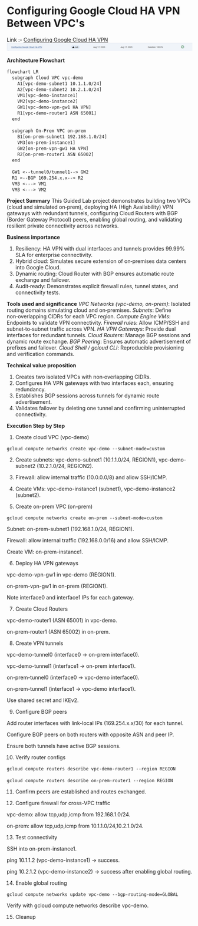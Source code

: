# Configuring Google Cloud HA VPN Between VPC's

Link :- [Configuring Google Cloud HA VPN](https://www.skills.google/focuses/45793?parent=catalog)
![image](image-4.png)

**Architecture Flowchart**
```mermaid
flowchart LR
  subgraph Cloud VPC vpc-demo
    A1[vpc-demo-subnet1 10.1.1.0/24]
    A2[vpc-demo-subnet2 10.2.1.0/24]
    VM1[vpc-demo-instance1]
    VM2[vpc-demo-instance2]
    GW1[vpc-demo-vpn-gw1 HA VPN]
    R1[vpc-demo-router1 ASN 65001]
  end

  subgraph On-Prem VPC on-prem
    B1[on-prem-subnet1 192.168.1.0/24]
    VM3[on-prem-instance1]
    GW2[on-prem-vpn-gw1 HA VPN]
    R2[on-prem-router1 ASN 65002]
  end

  GW1 <--tunnel0/tunnel1--> GW2
  R1 <--BGP 169.254.x.x--> R2
  VM3 <---> VM1
  VM3 <---> VM2
```

**Project Summary**
This Guided Lab project demonstrates building two VPCs (cloud and simulated on‑prem), deploying HA (High Availability) VPN gateways with redundant tunnels, configuring Cloud Routers with BGP (Border Gateway Protocol) peers, enabling global routing, and validating resilient private connectivity across networks.

**Business importance**
1) Resiliency: HA VPN with dual interfaces and tunnels provides 99.99% SLA for enterprise connectivity.
2) Hybrid cloud: Simulates secure extension of on‑premises data centers into Google Cloud.
3) Dynamic routing: Cloud Router with BGP ensures automatic route exchange and failover.
4) Audit‑ready: Demonstrates explicit firewall rules, tunnel states, and connectivity tests.

**Tools used and significance**
*VPC Networks (vpc-demo, on-prem)*: Isolated routing domains simulating cloud and on‑premises.
*Subnets*: Define non‑overlapping CIDRs for each VPC region.
*Compute Engine VMs*: Endpoints to validate VPN connectivity.
*Firewall rule*s: Allow ICMP/SSH and subnet‑to‑subnet traffic across VPN.
*HA VPN Gateways*: Provide dual interfaces for redundant tunnels.
*Cloud Routers*: Manage BGP sessions and dynamic route exchange.
*BGP Peering*: Ensures automatic advertisement of prefixes and failover.
*Cloud Shell / gcloud CLI*: Reproducible provisioning and verification commands.

**Technical value proposition**
1) Creates two isolated VPCs with non‑overlapping CIDRs.
2) Configures HA VPN gateways with two interfaces each, ensuring redundancy.
3) Establishes BGP sessions across tunnels for dynamic route advertisement.
4) Validates failover by deleting one tunnel and confirming uninterrupted connectivity.



**Execution Step by Step**
1) Create cloud VPC (vpc-demo)
```
gcloud compute networks create vpc-demo --subnet-mode=custom
```
2) Create subnets: vpc-demo-subnet1 (10.1.1.0/24, REGION1), vpc-demo-subnet2 (10.2.1.0/24, REGION2).

3) Firewall: allow internal traffic (10.0.0.0/8) and allow SSH/ICMP.

4) Create VMs: vpc-demo-instance1 (subnet1), vpc-demo-instance2 (subnet2).

5) Create on-prem VPC (on-prem)
```
gcloud compute networks create on-prem --subnet-mode=custom
```
Subnet: on-prem-subnet1 (192.168.1.0/24, REGION1).

Firewall: allow internal traffic (192.168.0.0/16) and allow SSH/ICMP.

Create VM: on-prem-instance1.

6) Deploy HA VPN gateways

vpc-demo-vpn-gw1 in vpc-demo (REGION1).

on-prem-vpn-gw1 in on-prem (REGION1).

Note interface0 and interface1 IPs for each gateway.

7) Create Cloud Routers

vpc-demo-router1 (ASN 65001) in vpc-demo.

on-prem-router1 (ASN 65002) in on-prem.

8) Create VPN tunnels

vpc-demo-tunnel0 (interface0 → on-prem interface0).

vpc-demo-tunnel1 (interface1 → on-prem interface1).

on-prem-tunnel0 (interface0 → vpc-demo interface0).

on-prem-tunnel1 (interface1 → vpc-demo interface1).

Use shared secret and IKEv2.

9) Configure BGP peers

Add router interfaces with link-local IPs (169.254.x.x/30) for each tunnel.

Configure BGP peers on both routers with opposite ASN and peer IP.

Ensure both tunnels have active BGP sessions.

10) Verify router configs
```
gcloud compute routers describe vpc-demo-router1 --region REGION

gcloud compute routers describe on-prem-router1 --region REGION
```

11) Confirm peers are established and routes exchanged.

12) Configure firewall for cross-VPC traffic

vpc-demo: allow tcp,udp,icmp from 192.168.1.0/24.

on-prem: allow tcp,udp,icmp from 10.1.1.0/24,10.2.1.0/24.

13) Test connectivity

SSH into on-prem-instance1.

ping 10.1.1.2 (vpc-demo-instance1) → success.

ping 10.2.1.2 (vpc-demo-instance2) → success after enabling global routing.

14) Enable global routing
```
gcloud compute networks update vpc-demo --bgp-routing-mode=GLOBAL
```
Verify with gcloud compute networks describe vpc-demo.

15) Cleanup